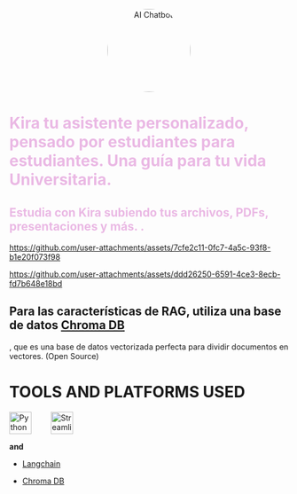 <p align="center">
  <img src="https://i.ibb.co/CV07hkZ/3d-augmented-graphical-elements-pertaining-female-ai-chatbot-553012-30696.png" width="150" height="150" style="border-radius: 50%;" alt="AI Chatbot">
</p>

<h1 style="color: #EAB8E4;">Kira tu asistente personalizado, pensado por estudiantes para estudiantes. Una guía para tu vida Universitaria.</h1> 

<h2 style="color: #EAB8E4;">Estudia con Kira subiendo tus archivos, PDFs, presentaciones y más.
.</h2>

https://github.com/user-attachments/assets/7cfe2c11-0fc7-4a5c-93f8-b1e20f073f98

https://github.com/user-attachments/assets/ddd26250-6591-4ce3-8ecb-fd7b648e18bd

## Para las características de RAG, utiliza una base de datos <a href="https://www.trychroma.com/ ">Chroma DB</a>
, que es una base de datos vectorizada perfecta para dividir documentos en vectores. (Open Source) 

# TOOLS AND PLATFORMS USED 
<div style="display: flex; flex-wrap: wrap; align-items: center;">
  <img alt="Python" width="40px" style="padding-right:35px;" src="https://cdn.jsdelivr.net/gh/devicons/devicon@latest/icons/python/python-original.svg" />
  <img alt="Streamlit" width="40px" style="padding-right:35px;" src="https://cdn.jsdelivr.net/gh/devicons/devicon@latest/icons/streamlit/streamlit-original-wordmark.svg"/>
</div/> 

**and** 

- <a href="https://www.langchain.com/ ">Langchain</a>

- <a href="https://www.trychroma.com/ ">Chroma DB</a>










